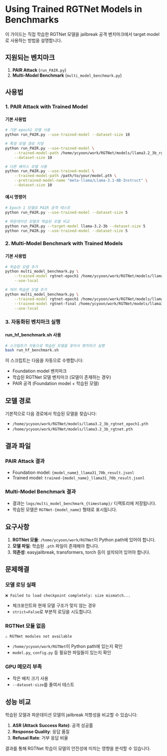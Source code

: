 # Using Trained RGTNet Models in Benchmarks

이 가이드는 직접 학습한 RGTNet 모델을 jailbreak 공격 벤치마크에서 target model로 사용하는 방법을 설명합니다.

## 지원되는 벤치마크

1. **PAIR Attack** (`run_PAIR.py`)
2. **Multi-Model Benchmark** (`multi_model_benchmark.py`)

## 사용법

### 1. PAIR Attack with Trained Model

#### 기본 사용법
```bash
# 기본 epoch1 모델 사용
python run_PAIR.py --use-trained-model --dataset-size 10

# 특정 모델 경로 지정
python run_PAIR.py --use-trained-model \
    --trained-model-path /home/ycyoon/work/RGTNet/models/llama3.2_3b_rgtnet_epoch1.pth \
    --dataset-size 10

# 다른 베이스 모델 사용
python run_PAIR.py --use-trained-model \
    --trained-model-path /path/to/your/model.pth \
    --pretrained-model-name "meta-llama/Llama-3.1-8B-Instruct" \
    --dataset-size 10
```

#### 예시 명령어
```bash
# Epoch 1 모델로 PAIR 공격 테스트
python run_PAIR.py --use-trained-model --dataset-size 5

# 파운데이션 모델과 학습된 모델 비교
python run_PAIR.py --target-model llama-3.2-3b --dataset-size 5
python run_PAIR.py --use-trained-model --dataset-size 5
```

### 2. Multi-Model Benchmark with Trained Models

#### 기본 사용법
```bash
# 학습된 모델 추가
python multi_model_benchmark.py \
    --trained-model rgtnet-epoch1 /home/ycyoon/work/RGTNet/models/llama3.2_3b_rgtnet_epoch1.pth \
    --use-local

# 여러 학습된 모델 추가
python multi_model_benchmark.py \
    --trained-model rgtnet-epoch1 /home/ycyoon/work/RGTNet/models/llama3.2_3b_rgtnet_epoch1.pth \
    --trained-model rgtnet-final /home/ycyoon/work/RGTNet/models/llama3.2_3b_rgtnet.pth \
    --use-local
```

### 3. 자동화된 벤치마크 실행

#### run_hf_benchmark.sh 사용
```bash
# 스크립트가 자동으로 학습된 모델을 찾아서 벤치마크 실행
bash run_hf_benchmark.sh
```

이 스크립트는 다음을 자동으로 수행합니다:
- Foundation model 벤치마크
- 학습된 RGTNet 모델 벤치마크 (모델이 존재하는 경우)
- PAIR 공격 (Foundation model + 학습된 모델)

## 모델 경로

기본적으로 다음 경로에서 학습된 모델을 찾습니다:

- `/home/ycyoon/work/RGTNet/models/llama3.2_3b_rgtnet_epoch1.pth`
- `/home/ycyoon/work/RGTNet/models/llama3.2_3b_rgtnet.pth`

## 결과 파일

### PAIR Attack 결과
- Foundation model: `{model_name}_llama31_70b_result.jsonl`
- Trained model: `trained-{model_name}_llama31_70b_result.jsonl`

### Multi-Model Benchmark 결과
- 결과는 `logs/multi_model_benchmark_{timestamp}/` 디렉토리에 저장됩니다.
- 학습된 모델은 `RGTNet-{model_name}` 형태로 표시됩니다.

## 요구사항

1. **RGTNet 모듈**: `/home/ycyoon/work/RGTNet`이 Python path에 있어야 합니다.
2. **모델 파일**: 학습된 `.pth` 파일이 존재해야 합니다.
3. **의존성**: easyjailbreak, transformers, torch 등이 설치되어 있어야 합니다.

## 문제해결

### 모델 로딩 실패
```
❌ Failed to load checkpoint completely: size mismatch...
```
- 체크포인트와 현재 모델 구조가 맞지 않는 경우
- `strict=False`로 부분적 로딩을 시도합니다.

### RGTNet 모듈 없음
```
⚠️ RGTNet modules not available
```
- `/home/ycyoon/work/RGTNet`이 Python path에 있는지 확인
- `model.py`, `config.py` 등 필요한 파일들이 있는지 확인

### GPU 메모리 부족
- 작은 배치 크기 사용
- `--dataset-size`를 줄여서 테스트

## 성능 비교

학습된 모델과 파운데이션 모델의 jailbreak 저항성을 비교할 수 있습니다:

1. **ASR (Attack Success Rate)**: 공격 성공률
2. **Response Quality**: 응답 품질
3. **Refusal Rate**: 거부 응답 비율

결과를 통해 RGTNet 학습이 모델의 안전성에 미치는 영향을 분석할 수 있습니다.
